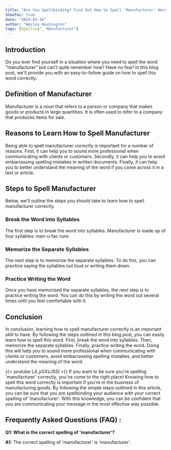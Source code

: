 ```yaml
---
title: "Are You Spellbinding? Find Out How to Spell 'Manufacturer' Here!"
ShowToc: true 
date: "2024-02-16"
author: "Wesley Washington" 
tags: [Spelling", Manufacturer"]
---
```

## Introduction 
Do you ever find yourself in a situation where you need to spell the word "manufacturer" but can't quite remember how? Have no fear! In this blog post, we'll provide you with an easy-to-follow guide on how to spell this word correctly. 

## Definition of Manufacturer 
Manufacturer is a noun that refers to a person or company that makes goods or products in large quantities. It is often used to refer to a company that produces items for sale. 

## Reasons to Learn How to Spell Manufacturer
Being able to spell manufacturer correctly is important for a number of reasons. First, it can help you to sound more professional when communicating with clients or customers. Secondly, it can help you to avoid embarrassing spelling mistakes in written documents. Finally, it can help you to better understand the meaning of the word if you come across it in a text or article. 

## Steps to Spell Manufacturer
Below, we'll outline the steps you should take to learn how to spell manufacturer correctly. 

### Break the Word into Syllables
The first step is to break the word into syllables. Manufacturer is made up of four syllables: man-u-fac-ture.

### Memorize the Separate Syllables
The next step is to memorize the separate syllables. To do this, you can practice saying the syllables out loud or writing them down. 

### Practice Writing the Word
Once you have memorized the separate syllables, the next step is to practice writing the word. You can do this by writing the word out several times until you feel comfortable with it. 

## Conclusion 
In conclusion, learning how to spell manufacturer correctly is an important skill to have. By following the steps outlined in this blog post, you can easily learn how to spell this word. First, break the word into syllables. Then, memorize the separate syllables. Finally, practice writing the word. Doing this will help you to sound more professional when communicating with clients or customers, avoid embarrassing spelling mistakes, and better understand the meaning of the word.

{{< youtube L4_yGXzJSSI >}} 
If you want to be sure you're spelling 'manufacturer' correctly, you've come to the right place! Knowing how to spell this word correctly is important if you're in the business of manufacturing goods. By following the simple steps outlined in this article, you can be sure that you are spellbinding your audience with your correct spelling of 'manufacturer'. With this knowledge, you can be confident that you are communicating your message in the most effective way possible.

## Frequently Asked Questions (FAQ) :
**Q1: What is the correct spelling of 'manufacturer'?**

**A1:** The correct spelling of 'manufacturer' is 'manufacturer'.





